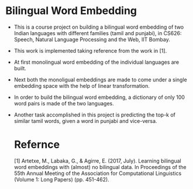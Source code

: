 # Bilingual Word Embedding
- This is a course project on building a bilingual word embedding of two Indian languages with different families (tamil and punjabi), in CS626: Speech, Natural Language Processing and the Web, IIT Bombay.
- This work is implemented taking reference from the work in [1].
- At first monolingual word embedding of the individual languages are built.
- Next both the monoligual embeddings are made to come under a single embedding space with the help of linear transformation.
- In order to build the bilingual word embedding, a dictionary of only 100 word pairs is made of the two languages.
- Another task accomplished in this project is predicting the top-k of similar tamil words, given a word in punjabi and vice-versa.

  # Refernce
  [1] Artetxe, M., Labaka, G., & Agirre, E. (2017, July). Learning bilingual word embeddings with (almost) no bilingual data. In Proceedings of the 55th Annual Meeting of the Association for Computational Linguistics (Volume 1: Long Papers) (pp. 451-462). 
